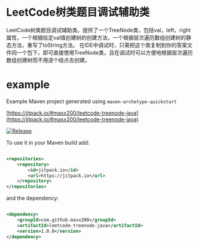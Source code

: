 # LeetCode树类题目调试辅助类

LeetCode树类题目调试辅助类。提供了一个TreeNode类，包括val，left，right属性，一个根据给定val值创建树的创建方法，一个根据层次遍历数组创建树的静态方法，重写了toString方法。
在IDE中调试时，只需把这个类复制到你的答案文件同一个包下，即可直接使用TreeNode类，且在调试时可以方便地根据层次遍历数组创建树而不用逐个结点去创建。

# example

Example Maven project generated using `maven-archetype-quickstart`

[https://jitpack.io/#masx200/leetcode-treenode-java](https://jitpack.io/#masx200/leetcode-treenode-java)

[![Release](https://jitpack.io/v/masx200/leetcode-treenode-java.svg)](https://jitpack.io/#jitpack/leetcode-treenode-java)

To use it in your Maven build add:

```xml

<repositories>
    <repository>
        <id>jitpack.io</id>
        <url>https://jitpack.io</url>
    </repository>
</repositories>
```

and the dependency:

```xml

<dependency>
    <groupId>com.github.masx200</groupId>
    <artifactId>leetcode-treenode-java</artifactId>
    <version>1.0.0</version>
</dependency>
```

